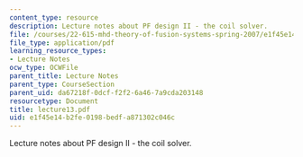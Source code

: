 ```yaml
---
content_type: resource
description: Lecture notes about PF design II - the coil solver.
file: /courses/22-615-mhd-theory-of-fusion-systems-spring-2007/e1f45e14b2fe0198bedfa871302c046c_lecture13.pdf
file_type: application/pdf
learning_resource_types:
- Lecture Notes
ocw_type: OCWFile
parent_title: Lecture Notes
parent_type: CourseSection
parent_uid: da67218f-0dcf-f2f2-6a46-7a9cda203148
resourcetype: Document
title: lecture13.pdf
uid: e1f45e14-b2fe-0198-bedf-a871302c046c
---
```

Lecture notes about PF design II - the coil solver.

